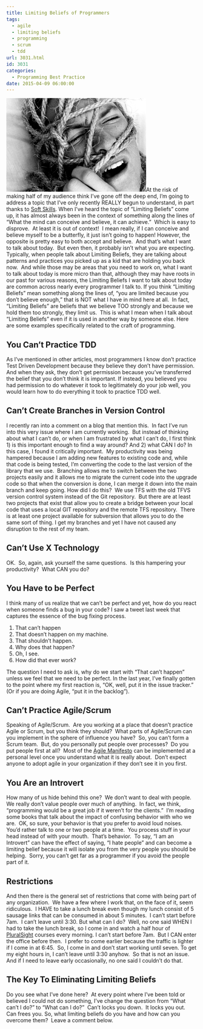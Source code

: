 ```yaml
---
title: Limiting Beliefs of Programmers
tags:
  - agile
  - limiting beliefs
  - programming
  - scrum
  - tdd
url: 3031.html
id: 3031
categories:
  - Programming Best Practice
date: 2015-04-09 06:00:00
---
```


![scream](/uploads/2015/03/ppl-men-026.jpg "scream")At the risk of making half of my audience think I’ve gone off the deep end, I’m going to address a topic that I’ve only recently REALLY begun to understand, in part thanks to [Soft Skills](/softSkills). When I’ve heard the topic of “Limiting Beliefs” come up, it has almost always been in the context of something along the lines of “What the mind can conceive and believe, it can achieve.”  Which is easy to disprove.  At least it is out of context!  I mean really, if I can conceive and believe myself to be a butterfly, it just isn’t going to happen! However, the opposite is pretty easy to both accept and believe.  And that’s what I want to talk about today.  But even then, it probably isn’t what you are expecting. Typically, when people talk about Limiting Beliefs, they are talking about patterns and practices you picked up as a kid that are holding you back now.  And while those may be areas that you need to work on, what I want to talk about today is more micro than that, although they may have roots in our past for various reasons, the Limiting Beliefs I want to talk about today are common across nearly every programmer I talk to.  If you think “Limiting Beliefs” mean something along the lines of, “you are limited because you don’t believe enough,” that is NOT what I have in mind here at all.  In fact, “Limiting Beliefs” are beliefs that we believe TOO strongly and because we hold them too strongly, they limit us.  This is what I mean when I talk about “Limiting Beliefs” even if it is used in another way by someone else. Here are some examples specifically related to the craft of programming.

You Can’t Practice TDD
----------------------

As I’ve mentioned in other articles, most programmers I know don’t practice Test Driven Development because they believe they don’t have permission.  And when they ask, they don’t get permission because you’ve transferred the belief that you don’t think it is important. If instead, you believed you had permission to do whatever it took to legitimately do your job well, you would learn how to do everything it took to practice TDD well.

Can’t Create Branches in Version Control
----------------------------------------

I recently ran into a comment on a blog that mention this.  In fact I’ve run into this very issue where I am currently working.  But instead of thinking about what I can’t do, or when I am frustrated by what I can’t do, I first think 1) is this important enough to find a way around? And 2) what CAN I do? In this case, I found it critically important.  My productivity was being hampered because I am adding new features to existing code and, while that code is being tested, I’m converting the code to the last version of the library that we use.  Branching allows me to switch between the two projects easily and it allows me to migrate the current code into the upgrade code so that when the conversion is done, I can merge it down into the main branch and keep going. How did I do this?  We use TFS with the old TFVS version control system instead of the Git repository.  But there are at least two projects that exist that allow you to create a bridge between your local code that uses a local GIT repository and the remote TFS repository.  There is at least one project available for subversion that allows you to do the same sort of thing. I get my branches and yet I have not caused any disruption to the rest of my team.

Can’t Use X Technology
----------------------

OK.  So, again, ask yourself the same questions.  Is this hampering your productivity?  What CAN you do?

You Have to be Perfect
----------------------

I think many of us realize that we can’t be perfect and yet, how do you react when someone finds a bug in your code? I saw a tweet last week that captures the essence of the bug fixing process.

1.  That can’t happen
2.  That doesn’t happen on my machine.
3.  That shouldn’t happen.
4.  Why does that happen?
5.  Oh, I see.
6.  How did that ever work?

The question I need to ask is, why do we start with “That can’t happen” unless we feel that we need to be perfect. In the last year, I’ve finally gotten to the point where my first reaction is, “OK, well, put it in the issue tracker.” (Or if you are doing Agile, “put it in the backlog”).

Can’t Practice Agile/Scrum
--------------------------

Speaking of Agile/Scrum.  Are you working at a place that doesn’t practice Agile or Scrum, but you think they should?  What parts of Agile/Scrum can you implement in the sphere of influence you have?  So, you can’t form a Scrum team.  But, do you personally put people over processes?  Do you put people first at all?  Most of the [Agile Manifesto](//agilemanifesto.org/) can be implemented at a personal level once you understand what it is really about.  Don’t expect anyone to adopt agile in your organization if they don’t see it in you first.

You Are an Introvert
--------------------

How many of us hide behind this one?  We don’t want to deal with people.  We really don’t value people over much of anything.  In fact, we think, “programming would be a great job if it weren’t for the clients.”  I’m reading some books that talk about the impact of confusing behavior with who we are.  OK, so sure, your behavior is that you prefer to avoid loud noises.  You’d rather talk to one or two people at a time.  You process stuff in your head instead of with your mouth.  That’s behavior.  To say, “I am an Introvert” can have the effect of saying, “I hate people” and can become a limiting belief because it will isolate you from the very people you should be helping.  Sorry, you can’t get far as a programmer if you avoid the people part of it.

Restrictions
------------

And then there is the general set of restrictions that come with being part of any organization.  We have a few where I work that, on the face of it, seem ridiculous.  I HAVE to take a lunch break even though my lunch consist of 5 sausage links that can be consumed in about 5 minutes.  I can’t start before 7am.  I can’t leave until 3:30. But what can I do?  Well, no one said WHEN I had to take the lunch break, so I come in and watch a half hour of [PluralSight](/pluralSight) courses every morning. I can’t start before 7am.  But I CAN enter the office before then.  I prefer to come earlier because the traffic is lighter if I come in at 6:45.  So, I come in and don’t start working until seven. To get my eight hours in, I can’t leave until 3:30 anyhow.  So that is not an issue.  And if I need to leave early occasionally, no one said I couldn’t do that.

The Key To Eliminating Limiting Beliefs
---------------------------------------

Do you see what I’ve done here?  At every point where I’ve been told or believed I could not do something, I’ve change the question from “What can’t I do?” to “What can I do?”  Can’t locks you down.  It locks you out.  Can frees you. So, what limiting beliefs do you have and how can you overcome them?  Leave a comment below.
